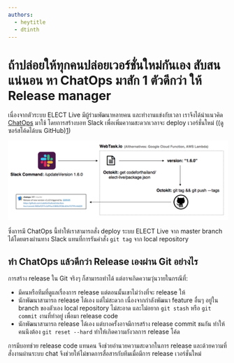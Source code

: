 ```yaml
---
authors:
  - heytitle
  - dtinth
---
```


# ถ้าปล่อยให้ทุกคนปล่อยเวอร์ชั่นใหม่กันเอง สับสนแน่นอน หา ChatOps มาสัก 1 ตัวดีกว่า ให้ Release manager

<author-list></author-list>

เนื่องจากตัวระบบ ELECT Live มีผู้ร่วมพัฒนาหลายคน และทำงานแข่งกับเวลา
เราจึงได้นำแนวคิด [ChatOps](https://github.com/exAspArk/awesome-chatops) มาใช้
โดยการสร้างบอท Slack
เพื่อเพิ่มความสะดวกเวลาจะ​ deploy เวอร์ชั่นใหม่
((ดูซอร์สโค้ดได้บน GitHub)[1])

![](./Untitled-7245129e-0f22-4979-886f-54328a34dcde.png)

ซึ่งการมี ChatOps นี้ทำให้เราสามารถสั่ง deploy ​ระบบ ELECT Live จาก master branch ได้โดยตรงผ่านทาง Slack
แทนที่การรันคำสั่ง `git tag` จาก local repository​

## ทำ ChatOps แล้วดีกว่า Release เองผ่าน Git อย่างไร

การสร้าง release ใน Git จริงๆ ก็สามารถทำได้ แต่อาจเกิดความวุ่นวายในกรณีที่:

- มีคนหรือทีมที่ดูแลเรื่องการ release
  แต่ตอนนั้นเขาไม่ว่างที่จะ release ให้
- นักพัฒนาสามารถ release ได้เอง
  แต่ไม่สะดวก
  เนื่องจากกำลังพัฒนา feature อื่นๆ อยู่ใน branch ของตัวเอง
  local repository ไม่สะอาด
  และไม่อยาก `git stash` หรือ `git commit` งานที่ทำอยู่ เพื่อมา release code
- นักพัฒนาสามารถ release ได้เอง
  แต่บางครั้งอาจมีการสร้าง release commit ชนกัน
  ทำให้คนนึงต้อง `git reset --hard`
  ทำให้เกิดความกังวลการ release โค้ด

การมีบอทช่วย release code แทนคน
จึงช่วยอำนวยความสะดวกในการ release
และด้วยความที่สั่งงานผ่านระบบ chat
จึงช่วยให้ไม่ขาดการสื่อสารกับทีมเมื่อมีการ release เวอร์ชั่นใหม่

[1]: https://github.com/codeforthailand/elect-live-release-manager
